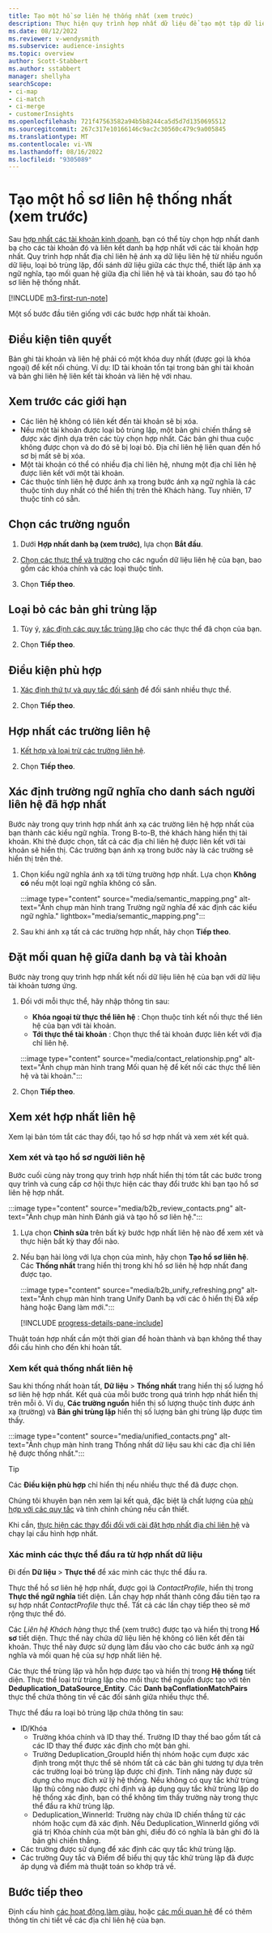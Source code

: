 ```yaml
---
title: Tạo một hồ sơ liên hệ thống nhất (xem trước)
description: Thực hiện quy trình hợp nhất dữ liệu để tạo một tập dữ liệu chính duy nhất về các địa chỉ liên hệ.
ms.date: 08/12/2022
ms.reviewer: v-wendysmith
ms.subservice: audience-insights
ms.topic: overview
author: Scott-Stabbert
ms.author: sstabbert
manager: shellyha
searchScope:
- ci-map
- ci-match
- ci-merge
- customerInsights
ms.openlocfilehash: 721f47563582a94b5b8244ca5d5d7d1350695512
ms.sourcegitcommit: 267c317e10166146c9ac2c30560c479c9a005845
ms.translationtype: MT
ms.contentlocale: vi-VN
ms.lasthandoff: 08/16/2022
ms.locfileid: "9305089"
---
```

# <a name="create-a-unified-contact-profile-preview"></a>Tạo một hồ sơ liên hệ thống nhất (xem trước)

Sau [hợp nhất các tài khoản kinh doanh](map-entities.md), bạn có thể tùy chọn hợp nhất danh bạ cho các tài khoản đó và liên kết danh bạ hợp nhất với các tài khoản hợp nhất. Quy trình hợp nhất địa chỉ liên hệ ánh xạ dữ liệu liên hệ từ nhiều nguồn dữ liệu, loại bỏ trùng lặp, đối sánh dữ liệu giữa các thực thể, thiết lập ánh xạ ngữ nghĩa, tạo mối quan hệ giữa địa chỉ liên hệ và tài khoản, sau đó tạo hồ sơ liên hệ thống nhất.

[!INCLUDE [m3-first-run-note](includes/m3-first-run-note.md)]

Một số bước đầu tiên giống với các bước hợp nhất tài khoản.

## <a name="prerequisites"></a>Điều kiện tiên quyết

Bản ghi tài khoản và liên hệ phải có một khóa duy nhất (được gọi là khóa ngoại) để kết nối chúng. Ví dụ: ID tài khoản tồn tại trong bản ghi tài khoản và bản ghi liên hệ liên kết tài khoản và liên hệ với nhau.

## <a name="preview-limitations"></a>Xem trước các giới hạn

- Các liên hệ không có liên kết đến tài khoản sẽ bị xóa.
- Nếu một tài khoản được loại bỏ trùng lặp, một bản ghi chiến thắng sẽ được xác định dựa trên các tùy chọn hợp nhất. Các bản ghi thua cuộc không được chọn và do đó sẽ bị loại bỏ. Địa chỉ liên hệ liên quan đến hồ sơ bị mất sẽ bị xóa.
- Một tài khoản có thể có nhiều địa chỉ liên hệ, nhưng một địa chỉ liên hệ được liên kết với một tài khoản.
- Các thuộc tính liên hệ được ánh xạ trong bước ánh xạ ngữ nghĩa là các thuộc tính duy nhất có thể hiển thị trên thẻ Khách hàng. Tuy nhiên, 17 thuộc tính có sẵn.

## <a name="select-source-fields"></a>Chọn các trường nguồn

1. Dưới **Hợp nhất danh bạ (xem trước)**, lựa chọn **Bắt đầu**.

1. [Chọn các thực thể và trường](map-entities.md) cho các nguồn dữ liệu liên hệ của bạn, bao gồm các khóa chính và các loại thuộc tính.

1. Chọn **Tiếp theo**.

## <a name="remove-duplicate-records"></a>Loại bỏ các bản ghi trùng lặp

1. Tùy ý, [xác định các quy tắc trùng lặp](remove-duplicates.md) cho các thực thể đã chọn của bạn.

1. Chọn **Tiếp theo**.

## <a name="match-conditions"></a>Điều kiện phù hợp

1. [Xác định thứ tự và quy tắc đối sánh](match-entities.md) để đối sánh nhiều thực thể.

1. Chọn **Tiếp theo**.

## <a name="unify-contact-fields"></a>Hợp nhất các trường liên hệ

1. [Kết hợp và loại trừ các trường liên hệ](merge-entities.md).

1. Chọn **Tiếp theo**.

## <a name="define-the-semantic-fields-for-unified-contacts"></a>Xác định trường ngữ nghĩa cho danh sách người liên hệ đã hợp nhất

Bước này trong quy trình hợp nhất ánh xạ các trường liên hệ hợp nhất của bạn thành các kiểu ngữ nghĩa. Trong B-to-B, thẻ khách hàng hiển thị tài khoản. Khi thẻ được chọn, tất cả các địa chỉ liên hệ được liên kết với tài khoản sẽ hiển thị. Các trường bạn ánh xạ trong bước này là các trường sẽ hiển thị trên thẻ.

1. Chọn kiểu ngữ nghĩa ánh xạ tới từng trường hợp nhất. Lựa chọn **Không có** nếu một loại ngữ nghĩa không có sẵn.

   :::image type="content" source="media/semantic_mapping.png" alt-text="Ảnh chụp màn hình trang Trường ngữ nghĩa để xác định các kiểu ngữ nghĩa." lightbox="media/semantic_mapping.png":::

1. Sau khi ánh xạ tất cả các trường hợp nhất, hãy chọn **Tiếp theo**.

## <a name="set-the-relationship-between-contacts-and-accounts"></a>Đặt mối quan hệ giữa danh bạ và tài khoản

Bước này trong quy trình hợp nhất kết nối dữ liệu liên hệ của bạn với dữ liệu tài khoản tương ứng.

1. Đối với mỗi thực thể, hãy nhập thông tin sau:

   - **Khóa ngoại từ thực thể liên hệ** : Chọn thuộc tính kết nối thực thể liên hệ của bạn với tài khoản.
   - **Tới thực thể tài khoản** : Chọn thực thể tài khoản được liên kết với địa chỉ liên hệ.

   :::image type="content" source="media/contact_relationship.png" alt-text="Ảnh chụp màn hình trang Mối quan hệ để kết nối các thực thể liên hệ và tài khoản.":::

1. Chọn **Tiếp theo**.

## <a name="review-contact-unification"></a>Xem xét hợp nhất liên hệ

Xem lại bản tóm tắt các thay đổi, tạo hồ sơ hợp nhất và xem xét kết quả.

### <a name="review-and-create-contact-profiles"></a>Xem xét và tạo hồ sơ người liên hệ

Bước cuối cùng này trong quy trình hợp nhất hiển thị tóm tắt các bước trong quy trình và cung cấp cơ hội thực hiện các thay đổi trước khi bạn tạo hồ sơ liên hệ hợp nhất.

:::image type="content" source="media/b2b_review_contacts.png" alt-text="Ảnh chụp màn hình Đánh giá và tạo hồ sơ liên hệ.":::

1. Lựa chọn **Chỉnh sửa** trên bất kỳ bước hợp nhất liên hệ nào để xem xét và thực hiện bất kỳ thay đổi nào.

1. Nếu bạn hài lòng với lựa chọn của mình, hãy chọn **Tạo hồ sơ liên hệ**. Các **Thống nhất** trang hiển thị trong khi hồ sơ liên hệ hợp nhất đang được tạo.
  
   :::image type="content" source="media/b2b_unify_refreshing.png" alt-text="Ảnh chụp màn hình trang Unify Danh bạ với các ô hiển thị Đã xếp hàng hoặc Đang làm mới.":::

   [!INCLUDE [progress-details-pane-include](includes/progress-details-pane.md)]

Thuật toán hợp nhất cần một thời gian để hoàn thành và bạn không thể thay đổi cấu hình cho đến khi hoàn tất.

### <a name="view-the-results-of-contact-unification"></a>Xem kết quả thống nhất liên hệ

Sau khi thống nhất hoàn tất, **Dữ liệu** > **Thống nhất** trang hiển thị số lượng hồ sơ liên hệ hợp nhất. Kết quả của mỗi bước trong quá trình hợp nhất hiển thị trên mỗi ô. Ví dụ, **Các trường nguồn** hiển thị số lượng thuộc tính được ánh xạ (trường) và **Bản ghi trùng lặp** hiển thị số lượng bản ghi trùng lặp được tìm thấy.

:::image type="content" source="media/unified_contacts.png" alt-text="Ảnh chụp màn hình trang Thống nhất dữ liệu sau khi các địa chỉ liên hệ được thống nhất.":::

> [!TIP]
> Các **Điều kiện phù hợp** chỉ hiển thị nếu nhiều thực thể đã được chọn.

Chúng tôi khuyên bạn nên xem lại kết quả, đặc biệt là chất lượng của [phù hợp với các quy tắc](data-unification-update.md#manage-match-rules) và tinh chỉnh chúng nếu cần thiết.

Khi cần, [thực hiện các thay đổi đối với cài đặt hợp nhất địa chỉ liên hệ](data-unification-update.md) và chạy lại cấu hình hợp nhất.

### <a name="verify-output-entities-from-data-unification"></a>Xác minh các thực thể đầu ra từ hợp nhất dữ liệu

Đi đến **Dữ liệu** > **Thực thể** để xác minh các thực thể đầu ra.

Thực thể hồ sơ liên hệ hợp nhất, được gọi là *ContactProfile*, hiển thị trong **Thực thể ngữ nghĩa** tiết diện. Lần chạy hợp nhất thành công đầu tiên tạo ra sự hợp nhất *ContactProfile* thực thể. Tất cả các lần chạy tiếp theo sẽ mở rộng thực thể đó.

Các *Liên hệ Khách hàng* thực thể (xem trước) được tạo và hiển thị trong **Hồ sơ** tiết diện. Thực thể này chứa dữ liệu liên hệ không có liên kết đến tài khoản. Thực thể này được sử dụng làm đầu vào cho các bước ánh xạ ngữ nghĩa và mối quan hệ của sự hợp nhất liên hệ.

Các thực thể trùng lặp và hỗn hợp được tạo và hiển thị trong **Hệ thống** tiết diện. Thực thể loại trừ trùng lặp cho mỗi thực thể nguồn được tạo với tên **Deduplication_DataSource_Entity**. Các **Danh bạConflationMatchPairs** thực thể chứa thông tin về các đối sánh giữa nhiều thực thể.

Thực thể đầu ra loại bỏ trùng lặp chứa thông tin sau:
- ID/Khóa
  - Trường khóa chính và ID thay thế. Trường ID thay thế bao gồm tất cả các ID thay thế được xác định cho một bản ghi.
  - Trường Deduplication_GroupId hiển thị nhóm hoặc cụm được xác định trong một thực thể sẽ nhóm tất cả các bản ghi tương tự dựa trên các trường loại bỏ trùng lặp được chỉ định. Tính năng này được sử dụng cho mục đích xử lý hệ thống. Nếu không có quy tắc khử trùng lặp thủ công nào được chỉ định và áp dụng quy tắc khử trùng lặp do hệ thống xác định, bạn có thể không tìm thấy trường này trong thực thể đầu ra khử trùng lặp.
  - Deduplication_WinnerId: Trường này chứa ID chiến thắng từ các nhóm hoặc cụm đã xác định. Nếu Deduplication_WinnerId giống với giá trị Khóa chính của một bản ghi, điều đó có nghĩa là bản ghi đó là bản ghi chiến thắng.
- Các trường được sử dụng để xác định các quy tắc khử trùng lặp.
- Các trường Quy tắc và Điểm để biểu thị quy tắc khử trùng lặp đã được áp dụng và điểm mà thuật toán so khớp trả về.

## <a name="next-step"></a>Bước tiếp theo

Định cấu hình [các hoạt động](activities.md),[làm giàu](enrichment-hub.md), hoặc [các mối quan hệ](relationships.md) để có thêm thông tin chi tiết về các địa chỉ liên hệ của bạn.
